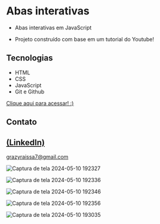 # Abas interativas 
 
 - Abas interativas em JavaScript

 - Projeto construído com base em um tutorial do Youtube!

## Tecnologias

- HTML
- CSS
- JavaScript
- Git e Github
 
 [Clique aqui para acessar! :)](https://abas-interativas.vercel.app/)
## Contato
[(LinkedIn)](https://www.linkedin.com/in/grazielly-raissa-pereira-b511342b6?utm_source=share&utm_campaign=share_via&utm_content=profile&utm_medium=android_app)
-----
grazyraissa7@gmail.com


![Captura de tela 2024-05-10 192327](https://github.com/GraziellyRaissa1/Abas-interativas-JavaScript/assets/147439694/d45a7a30-efd6-492c-bd86-a764cc9ff150)

![Captura de tela 2024-05-10 192336](https://github.com/GraziellyRaissa1/Abas-interativas-JavaScript/assets/147439694/9f0e13fe-82b6-4213-acae-eb54993c2978)

![Captura de tela 2024-05-10 192346](https://github.com/GraziellyRaissa1/Abas-interativas-JavaScript/assets/147439694/12b19498-dda9-476a-8c33-28b87dd5741d)

![Captura de tela 2024-05-10 192356](https://github.com/GraziellyRaissa1/Abas-interativas-JavaScript/assets/147439694/3280223e-9a6a-4751-a778-0230c2328fbf)

![Captura de tela 2024-05-10 193035](https://github.com/GraziellyRaissa1/Abas-interativas-JavaScript/assets/147439694/f300eaaf-b955-4470-9f52-b254a3745247)
